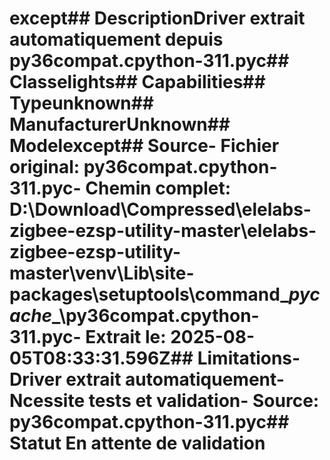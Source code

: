 # except##  DescriptionDriver extrait automatiquement depuis py36compat.cpython-311.pyc##  Classelights##  Capabilities##  Typeunknown##  ManufacturerUnknown##  Modelexcept##  Source- **Fichier original**: py36compat.cpython-311.pyc- **Chemin complet**: D:\Download\Compressed\elelabs-zigbee-ezsp-utility-master\elelabs-zigbee-ezsp-utility-master\venv\Lib\site-packages\setuptools\command\__pycache__\py36compat.cpython-311.pyc- **Extrait le**: 2025-08-05T08:33:31.596Z##  Limitations- Driver extrait automatiquement- Ncessite tests et validation- Source: py36compat.cpython-311.pyc##  Statut En attente de validation